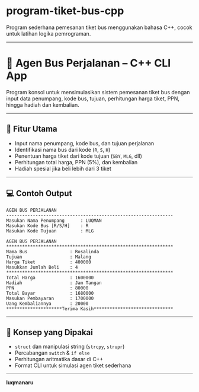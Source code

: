 # program-tiket-bus-cpp
Program sederhana pemesanan tiket bus menggunakan bahasa C++, cocok untuk latihan logika pemrograman.

---

# 🚌 Agen Bus Perjalanan – C++ CLI App

Program konsol untuk mensimulasikan sistem pemesanan tiket bus dengan input data penumpang, kode bus, tujuan, perhitungan harga tiket, PPN, hingga hadiah dan kembalian.

---

## 🎯 Fitur Utama

- Input nama penumpang, kode bus, dan tujuan perjalanan
- Identifikasi nama bus dari kode (`R`, `S`, `H`)
- Penentuan harga tiket dari kode tujuan (`SBY`, `MLG`, dll)
- Perhitungan total harga, PPN (5%), dan kembalian
- Hadiah spesial jika beli lebih dari 3 tiket

---

## 💻 Contoh Output

```
AGEN BUS PERJALANAN
---------------------------------------------------------------
Masukan Nama Penumpang      : LUQMAN
Masukan Kode Bus [R/S/H]    : R
Masukan Kode Tujuan         : MLG

AGEN BUS PERJALANAN
***************************************************************
Nama Bus                : Rosalinda
Tujuan                  : Malang
Harga Tiket             : 400000
Masukkan Jumlah Beli    : 4
***************************************************************
Total Harga             : 1600000
Hadiah                  : Jam Tangan
PPN                     : 80000
Total Bayar             : 1680000
Masukan Pembayaran      : 1700000
Uang Kembaliannya       : 20000
*********************Terima Kasih******************************
```

---

## 🧠 Konsep yang Dipakai

- `struct` dan manipulasi string (`strcpy`, `strupr`)
- Percabangan `switch` & `if else`
- Perhitungan aritmatika dasar di C++
- Format CLI untuk simulasi agen tiket sederhana

---

**luqmanaru** 
